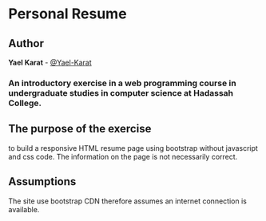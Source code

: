 # Personal Resume
## Author
**Yael Karat** - [@Yael-Karat](https://github.com/Yael-Karat)

### An introductory exercise in a web programming course in undergraduate studies in computer science at Hadassah College.

## The purpose of the exercise
to build a responsive HTML resume page using bootstrap without javascript and css code.
The information on the page is not necessarily correct.

## Assumptions
The site use bootstrap CDN therefore assumes an internet connection is available.
